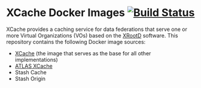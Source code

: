 XCache Docker Images [![Build Status](https://travis-ci.org/opensciencegrid/docker-xcache.svg?branch=master)](https://travis-ci.org/opensciencegrid/docker-xcache)
====================

XCache provides a caching service for data federations that serve one or more Virtual Organizations (VOs) based on the
[XRootD](http://xrootd.org/) software.
This repository contains the following Docker image sources:

- [XCache](xcache/README.md) (the image that serves as the base for all other implementations)
- [ATLAS XCache](atlas-xcache/README.md)
- Stash Cache
- Stash Origin

